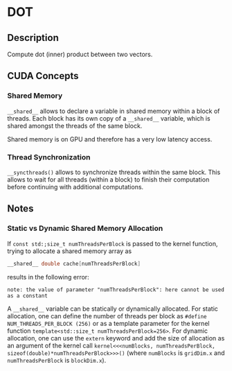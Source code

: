 # DOT

## Description

Compute dot (inner) product between two vectors.

## CUDA Concepts

### Shared Memory

`__shared__` allows to declare a variable in shared memory within a block of threads. Each block has its own copy of a `__shared__` variable, which is shared amongst the threads of the same block.

Shared memory is on GPU and therefore has a very low latency access.

### Thread Synchronization

`__syncthreads()` allows to synchronize threads within the same block. This allows to wait for all threads (within a block) to finish their computation before continuing with additional computations.

## Notes

### Static vs Dynamic Shared Memory Allocation

If `const std:;size_t numThreadsPerBlock` is passed to the kernel function, trying to allocate a shared memory array as

```cpp
__shared__ double cache[numThreadsPerBlock]
```

results in the following error:

```text
note: the value of parameter "numThreadsPerBlock": here cannot be used as a constant
```

A `__shared__` variable can be statically or dynamically allocated. For static allocation, one can define the number of threads per block as `#define NUM_THREADS_PER_BLOCK (256)` or as a template parameter for the kernel function `template<std::size_t numThreadsPerBlock=256>`. For dynamic allocation, one can use the `extern` keyword and add the size of allocation as an argument of the kernel call `kernel<<<numBlocks, numThreadsPerBlock, sizeof(double)*numThreadsPerBlock>>>()` (where `numBlocks` is `gridDim.x` and `numThreadsPerBlock` is `blockDim.x`).
